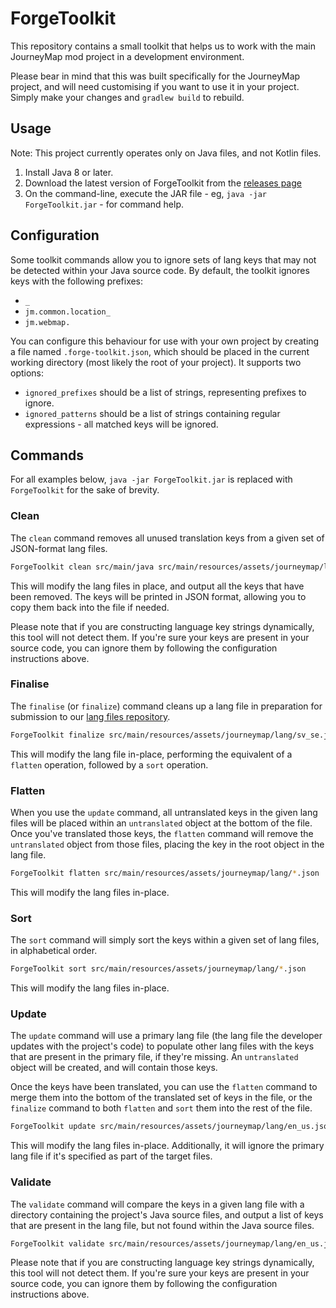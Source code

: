 # ForgeToolkit

This repository contains a small toolkit that helps us to work with the main JourneyMap mod project in a development 
environment.

Please bear in mind that this was built specifically for the JourneyMap project, and will need customising if you 
want to use it in your project. Simply make your changes and `gradlew build` to rebuild.

## Usage

Note: This project currently operates only on Java files, and not Kotlin files.

1. Install Java 8 or later.
1. Download the latest version of ForgeToolkit from the [releases page](https://github.com/TeamJM/ForgeToolkit/releases/latest)
1. On the command-line, execute the JAR file - eg, `java -jar ForgeToolkit.jar` - for command help.

## Configuration

Some toolkit commands allow you to ignore sets of lang keys that may not be detected within your Java source code.
By default, the toolkit ignores keys with the following prefixes:

* `_`
* `jm.common.location_`
* `jm.webmap.`

You can configure this behaviour for use with your own project by creating a file named `.forge-toolkit.json`, which
should be placed in the current working directory (most likely the root of your project). It supports two options:

* `ignored_prefixes` should be a list of strings, representing prefixes to ignore.
* `ignored_patterns` should be a list of strings containing regular expressions - all matched keys will be ignored.

## Commands

For all examples below, `java -jar ForgeToolkit.jar` is replaced with `ForgeToolkit` for the sake of brevity.

### Clean

The `clean` command removes all unused translation keys from a given set of JSON-format lang files.

```bash
ForgeToolkit clean src/main/java src/main/resources/assets/journeymap/lang/*.json
```

This will modify the lang files in place, and output all the keys that have been removed. The keys will be printed
in JSON format, allowing you to copy them back into the file if needed.

Please note that if you are constructing language key strings dynamically, this tool will not detect them. If you're
sure your keys are present in your source code, you can ignore them by following the configuration instructions above.

### Finalise

The `finalise` (or `finalize`) command cleans up a lang file in preparation for submission to our 
[lang files repository](https://github.com/TeamJM/journeymap-lang).

```bash
ForgeToolkit finalize src/main/resources/assets/journeymap/lang/sv_se.json
```

This will modify the lang file in-place, performing the equivalent of a `flatten` operation, followed by a `sort`
operation.

### Flatten

When you use the `update` command, all untranslated keys in the given lang files will be placed within an
`untranslated` object at the bottom of the file. Once you've translated those keys, the `flatten` command will remove 
the `untranslated` object from those files, placing the key in the root object in the lang file.

```bash
ForgeToolkit flatten src/main/resources/assets/journeymap/lang/*.json
```

This will modify the lang files in-place.

### Sort

The `sort` command will simply sort the keys within a given set of lang files, in alphabetical order.

```bash
ForgeToolkit sort src/main/resources/assets/journeymap/lang/*.json
```

This will modify the lang files in-place.

### Update

The `update` command will use a primary lang file (the lang file the developer updates with the project's code) to
populate other lang files with the keys that are present in the primary file, if they're missing. An `untranslated` 
object will be created, and will contain those keys.

Once the keys have been translated, you can use the `flatten` command to merge them into the bottom of the translated
set of keys in the file, or the `finalize` command to both `flatten` and `sort` them into the rest of the file.

```bash
ForgeToolkit update src/main/resources/assets/journeymap/lang/en_us.json src/main/resources/assets/journeymap/lang/*.json
```

This will modify the lang files in-place. Additionally, it will ignore the primary lang file if it's specified as part
of the target files.

### Validate

The `validate` command will compare the keys in a given lang file with a directory containing the project's Java
source files, and output a list of keys that are present in the lang file, but not found within the Java source
files.

```bash
ForgeToolkit validate src/main/resources/assets/journeymap/lang/en_us.json src/main/java
```

Please note that if you are constructing language key strings dynamically, this tool will not detect them. If you're
sure your keys are present in your source code, you can ignore them by following the configuration instructions above.
